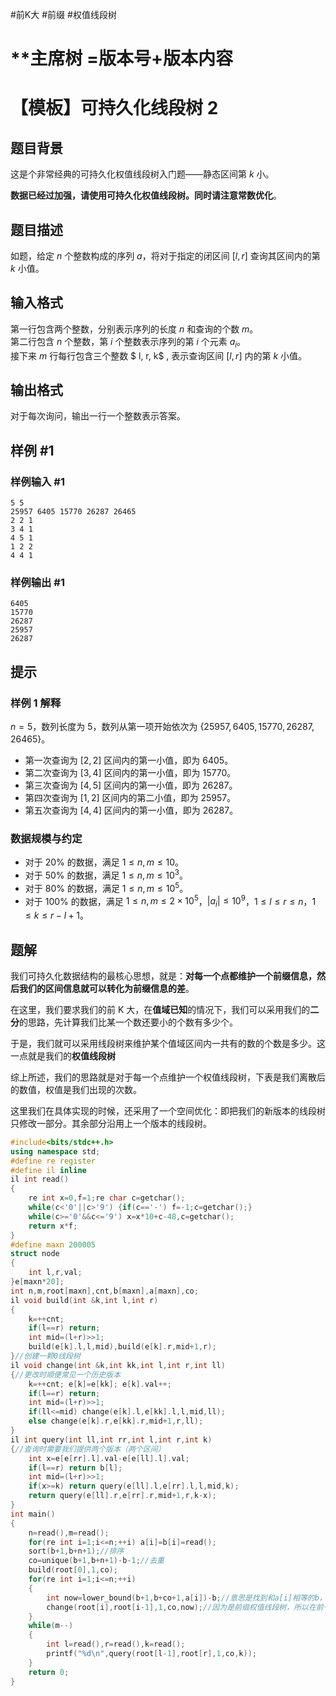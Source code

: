 #前K大 #前缀 #权值线段树
# **主席树 =版本号+版本内容

# 【模板】可持久化线段树 2

## 题目背景

这是个非常经典的可持久化权值线段树入门题——静态区间第 $k$ 小。

**数据已经过加强，请使用可持久化权值线段树。同时请注意常数优化**。

## 题目描述

如题，给定 $n$ 个整数构成的序列 $a$，将对于指定的闭区间 $[l, r]$ 查询其区间内的第 $k$ 小值。

## 输入格式

第一行包含两个整数，分别表示序列的长度 $n$ 和查询的个数 $m$。  
第二行包含 $n$ 个整数，第 $i$ 个整数表示序列的第 $i$ 个元素 $a_i$。   
接下来 $m$ 行每行包含三个整数 $ l, r, k$ , 表示查询区间 $[l, r]$ 内的第 $k$ 小值。

## 输出格式

对于每次询问，输出一行一个整数表示答案。

## 样例 #1

### 样例输入 #1

```
5 5
25957 6405 15770 26287 26465 
2 2 1
3 4 1
4 5 1
1 2 2
4 4 1
```

### 样例输出 #1

```
6405
15770
26287
25957
26287
```

## 提示

### 样例 1 解释

$n=5$，数列长度为 $5$，数列从第一项开始依次为 $\{25957, 6405, 15770, 26287, 26465\}$。

- 第一次查询为 $[2, 2]$ 区间内的第一小值，即为 $6405$。
- 第二次查询为 $[3, 4]$ 区间内的第一小值，即为 $15770$。
- 第三次查询为 $[4, 5]$ 区间内的第一小值，即为 $26287$。
- 第四次查询为 $[1, 2]$ 区间内的第二小值，即为 $25957$。
- 第五次查询为 $[4, 4]$ 区间内的第一小值，即为 $26287$。


### 数据规模与约定

- 对于 $20\%$ 的数据，满足 $1 \leq n,m \leq 10$。
- 对于 $50\%$ 的数据，满足 $1 \leq n,m \leq 10^3$。
- 对于 $80\%$ 的数据，满足 $1 \leq n,m \leq 10^5$。
- 对于 $100\%$ 的数据，满足 $1 \leq n,m \leq 2\times 10^5$，$|a_i| \leq 10^9$，$1 \leq l \leq r \leq n$，$1 \leq k \leq r - l + 1$。

## 题解
我们可持久化数据结构的最核心思想，就是：**对每一个点都维护一个前缀信息，然后我们的区间信息就可以转化为前缀信息的差**。

在这里，我们要求我们的前 K 大，在**值域已知**的情况下，我们可以采用我们的**二分**的思路，先计算我们比某一个数还要小的个数有多少个。

于是，我们就可以采用线段树来维护某个值域区间内一共有的数的个数是多少。这一点就是我们的**权值线段树**

综上所述，我们的思路就是对于每一个点维护一个权值线段树，下表是我们离散后的数值，权值是我们出现的次数。

这里我们在具体实现的时候，还采用了一个空间优化：即把我们的新版本的线段树只修改一部分。其余部分沿用上一个版本的线段树。
```cpp
#include<bits/stdc++.h>
using namespace std;
#define re register
#define il inline
il int read()
{
    re int x=0,f=1;re char c=getchar();
    while(c<'0'||c>'9') {if(c=='-') f=-1;c=getchar();}
    while(c>='0'&&c<='9') x=x*10+c-48,c=getchar();
    return x*f;
}
#define maxn 200005
struct node
{
    int l,r,val;
}e[maxn*20];
int n,m,root[maxn],cnt,b[maxn],a[maxn],co;
il void build(int &k,int l,int r)
{
    k=++cnt;
    if(l==r) return;
    int mid=(l+r)>>1;
    build(e[k].l,l,mid),build(e[k].r,mid+1,r);
}//创建一颗0线段树
il void change(int &k,int kk,int l,int r,int ll)
{//更改时顺便常见一个历史版本
    k=++cnt; e[k]=e[kk]; e[k].val++;
    if(l==r) return;
    int mid=(l+r)>>1;
    if(ll<=mid) change(e[k].l,e[kk].l,l,mid,ll);
    else change(e[k].r,e[kk].r,mid+1,r,ll);
}
il int query(int ll,int rr,int l,int r,int k)
{//查询时需要我们提供两个版本（两个区间）
    int x=e[e[rr].l].val-e[e[ll].l].val;
    if(l==r) return b[l];
    int mid=(l+r)>>1;
    if(x>=k) return query(e[ll].l,e[rr].l,l,mid,k);
    return query(e[ll].r,e[rr].r,mid+1,r,k-x);
}
int main()
{
    n=read(),m=read();
    for(re int i=1;i<=n;++i) a[i]=b[i]=read();
    sort(b+1,b+n+1);//排序
    co=unique(b+1,b+n+1)-b-1;//去重
    build(root[0],1,co);
    for(re int i=1;i<=n;++i)
    {
        int now=lower_bound(b+1,b+co+1,a[i])-b;//意思是找到和a[i]相等的b，这样做的目的是保证所有的相等的全值都能保证被分到一个下标
        change(root[i],root[i-1],1,co,now);//因为是前缀权值线段树，所以在前一刻子树的基础上修改
    }
    while(m--)
    {
        int l=read(),r=read(),k=read();
        printf("%d\n",query(root[l-1],root[r],1,co,k));
    }
    return 0;
}
```